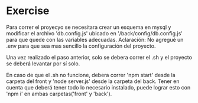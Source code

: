 # Exercise

Para correr el proyecyo se necesitara crear un esquema en mysql y modificar el archivo 'db.config.js' ubicado en '/back/config/db.config.js' para que quede con las variables adecuadas. Aclaración: No agregué un .env para que sea mas sencillo la configuración del proyecto.

Una vez realizado el paso anterior, solo se debera correr el .sh y el proyecto se deberá levantar por sí solo.

En caso de que el .sh no funcione, debera correr 'npm start' desde la carpeta del front y 'node server.js' desde la carpeta del back. Tener en cuenta que deberá tener todo lo necesario instalado, puede lograr esto con 'npm i' en ambas carpetas('front' y 'back').
